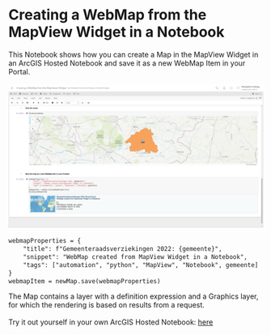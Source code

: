 # Creating a WebMap from the MapView Widget in a Notebook
This Notebook shows how you can create a Map in the MapView Widget in an ArcGIS Hosted Notebook and save it as a new WebMap Item in your Portal. 
<br>
<br>
![Save WebMap](../images/20220318_WebMapFromNotebook.PNG)
<br>
```
webmapProperties = {
    "title": f"Gemeenteraadsverziekingen 2022: {gemeente}",
    "snippet": "WebMap created from MapView Widget in a Notebook",
    "tags": ["automation", "python", "MapView", "Notebook", gemeente]
}
webmapItem = newMap.save(webmapProperties)
```
The Map contains a layer with a definition expression and a Graphics layer, for which the rendering is based on results from a request. 
<br>
<br>
Try it out yourself in your own ArcGIS Hosted Notebook: [here](https://www.arcgis.com/home/notebook/notebook.html?id=7d9a3d14bdc943ba929e784803a9bf73)